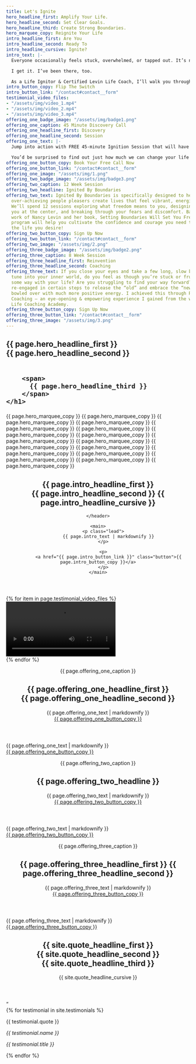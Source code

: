 ```yaml
---
title: Let's Ignite
hero_headline_first: Amplify Your Life.
hero_headline_second: Set Clear Goals.
hero_headline_third: Create Strong Boundaries.
hero_marquee_copy: Reignite Your Life
intro_headline_first: Are You
intro_headline_second: Ready To
intro_headline_cursive: Ignite?
intro_text: |-
  Everyone occasionally feels stuck, overwhelmed, or tapped out. It’s no wonder you do too, with all that you juggle. Work, life, parenting, partnering: some days, it can feel like the responsibilities are endless.

  I get it. I’ve been there, too.

  As a Life Ignitor & Certified Levin Life Coach, I’ll walk you through proven methodologies you can easily integrate into your busy life that will help you get clear, unstuck, and living life out loud.
intro_button_copy: Flip The Switch
intro_button_link: "/contact#contact__form"
testimonial_video_files:
- "/assets/img/video_1.mp4"
- "/assets/img/video_2.mp4"
- "/assets/img/video_3.mp4"
offering_one_badge_image: "/assets/img/badge1.png"
offering_one_caption: 45 Minute Discovery Call
offering_one_headline_first: Discovery
offering_one_headline_second: Session
offering_one_text: |-
  Jump into action with FREE 45-minute Ignition Session that will have you motivated and excited about life!

  You’d be surprised to find out just how much we can change your life in 45 minutes. During this complementary call, we’ll look at some of the factors in your life that have you feeling stuck and tapped out. We’ll get clear on your desires and goals. Then we’ll create an achievable plan so that you can take action immediately.
offering_one_button_copy: Book Your Free Call Now
offering_one_button_link: "/contact#contact__form"
offering_one_image: "/assets/img/1.png"
offering_two_badge_image: "/assets/img/badge3.png"
offering_two_caption: 12 Week Session
offering_two_headline: Ignited By Boundaries
offering_two_text: Ignited By Boundaries is specifically designed to help over-giving,
  over-achieving people pleasers create lives that feel vibrant, energized, and alive.
  We’ll spend 12 sessions exploring what freedom means to you, designing a life with
  you at the center, and breaking through your fears and discomfort. Based on the
  work of Nancy Levin and her book, Setting Boundaries Will Set You Free, this 12-week
  program will help you cultivate the confidence and courage you need to step into
  the life you desire!
offering_two_button_copy: Sign Up Now
offering_two_button_link: "/contact#contact__form"
offering_two_image: "/assets/img/2.png"
offering_three_badge_image: "/assets/img/badge2.png"
offering_three_caption: 8 Week Session
offering_three_headline_first: Reinvention
offering_three_headline_second: Coaching
offering_three_text: If you close your eyes and take a few long, slow breaths and
  tune into your inner world, do you feel as though you’re stuck or frustrated in
  some way with your life? Are you struggling to find your way forward? Since I’ve
  re-engaged in certain steps to release the “old” and embrace the “new”, I’ve been
  bowled over with much more positive energy. I achieved this through Reinvention
  Coaching – an eye-opening & empowering experience I gained from the wonderful Levin
  Life Coaching Academy.
offering_three_button_copy: Sign Up Now
offering_three_button_link: "/contact#contact__form"
offering_three_image: "/assets/img/3.png"
---
```


<section class="section hero ignite__hero">
    <h1>
        {{ page.hero_headline_first }} <br class="hide--mobile">
        {{ page.hero_headline_second }}
        <br class="hide--desktop"><br class="hide--desktop">

        <span>
          {{ page.hero_headline_third }}
        </span>
    </h1>
</section>

<div class="marquee-container">
    <span class="marquee__item scrolling">
      {{ page.hero_marquee_copy }}
    </span><span class="marquee__item scrolling" aria-hidden="true">
      {{ page.hero_marquee_copy }}
    </span><span class="marquee__item scrolling" aria-hidden="true">
      {{ page.hero_marquee_copy }}
    </span><span class="marquee__item scrolling" aria-hidden="true">
      {{ page.hero_marquee_copy }}
    </span><span class="marquee__item scrolling" aria-hidden="true">
        {{ page.hero_marquee_copy }}
      </span><span class="marquee__item scrolling" aria-hidden="true">
        {{ page.hero_marquee_copy }}
      </span><span class="marquee__item scrolling" aria-hidden="true">
        {{ page.hero_marquee_copy }}
      </span><span class="marquee__item scrolling" aria-hidden="true">
        {{ page.hero_marquee_copy }}
      </span><span class="marquee__item scrolling" aria-hidden="true">
        {{ page.hero_marquee_copy }}
      </span><span class="marquee__item scrolling" aria-hidden="true">
        {{ page.hero_marquee_copy }}
      </span><span class="marquee__item scrolling" aria-hidden="true">
        {{ page.hero_marquee_copy }}
      </span><span class="marquee__item scrolling" aria-hidden="true">
        {{ page.hero_marquee_copy }}
      </span><span class="marquee__item scrolling" aria-hidden="true">
        {{ page.hero_marquee_copy }}
      </span><span class="marquee__item scrolling" aria-hidden="true">
        {{ page.hero_marquee_copy }}
      </span><span class="marquee__item scrolling" aria-hidden="true">
        {{ page.hero_marquee_copy }}
      </span><span class="marquee__item scrolling" aria-hidden="true">
        {{ page.hero_marquee_copy }}
      </span><span class="marquee__item scrolling" aria-hidden="true">
        {{ page.hero_marquee_copy }}
      </span>
    
</div>

<section class="section ignite__intro">
    <header>
        <h1>{{ page.intro_headline_first }} <br class="hide--mobile">
            <span class="shift">
              {{ page.intro_headline_second }}
            </span>
            <span class="cursive">
              {{ page.intro_headline_cursive }}
            </span>
        </h1>
        
    </header>

    <main>
        <p class="lead">
            {{ page.intro_text | markdownify }}
        </p>

        <p>
            <a href="{{ page.intro_button_link }}" class="button">{{ page.intro_button_copy }}</a>
        </p>
    </main>
</section>

<section class="section ignite__carousel">
    <div class="main-carousel">
        {% for item in page.testimonial_video_files %}
          <div class="carousel-cell">
            <video controls src="{{ item }}"></video>
          </div>
        {% endfor %}
      </div>
</section>

<section class="section ignite__offering one">
    <img class="badge" src="{{ page.offering_one_badge_image }}" alt="">
    <header>
        <p class="caption">{{ page.offering_one_caption }}</p>
        <h1>
            {{ page.offering_one_headline_first }} <br class="hide--mobile">
            <span class="shift">{{ page.offering_one_headline_second }}</span>
        </h1>
        <div class="description hide--mobile">
            {{ page.offering_one_text | markdownify }}
        </div>
        <a target="_blank" href="{{ page.offering_one_button_link }}" class="button">
            {{ page.offering_one_button_copy }}
        </a>
    </header>
    <img class="feature" src="{{ page.offering_one_image }}" alt="">
    <div class="description hide--desktop">
      {{ page.offering_one_text | markdownify }}
    </div>
    <a target="_blank" href="{{ page.offering_one_button_link }}" class="button hide--desktop">
      {{ page.offering_one_button_copy }}
    </a>
</section>

<section class="section ignite__offering three">
    <img class="badge" src="{{ page.offering_two_badge_image }}" alt="">
    <header>
        <p class="caption">{{ page.offering_two_caption }}</p>
        <h1>
          {{ page.offering_two_headline }}
        </h1>
        <div class="description hide--mobile">
          {{ page.offering_two_text | markdownify }}
        </div>
        <a href="{{ page.offering_two_button_link }}" class="button">
          {{ page.offering_two_button_copy }}
        </a>
    </header>
    <img class="feature" src="{{ page.offering_two_image }}" alt="">
    <div class="description hide--desktop">
      {{ page.offering_two_text | markdownify }}
    </div>
    <a href="{{ page.offering_two_button_link }}" class="button hide--desktop">
      {{ page.offering_two_button_copy }}
    </a>
</section>


<section class="section ignite__offering two">
    <img class="badge" src="{{ page.offering_three_badge_image }}" alt="">
    <header>
        <p class="caption">{{ page.offering_three_caption }}</p>
        <h1>
            {{ page.offering_three_headline_first }}
            <span class="shift">{{ page.offering_three_headline_second }}</span>
        </h1>
        <div class="description hide--mobile">
          {{ page.offering_three_text | markdownify }}
        </div>
        <a href="{{ page.offering_three_button_link }}" class="button">
            {{ page.offering_three_button_copy }}
        </a>
    </header>
    <img class="feature" src="{{ page.offering_three_image }}" alt="">
    <div class="description hide--desktop">
      {{ page.offering_three_text | markdownify }}
    </div>
    <a href="{{ page.offering_three_button_link }}" class="button hide--desktop">
      {{ page.offering_three_button_copy }}
    </a>
</section>


<section class="section quote ignite__quote">
  <header>
    <h1>{{ site.quote_headline_first }} <br class="hide--mobile">
        <span class="shift">{{ site.quote_headline_second }}</span><br class="hide--mobile">
        {{ site.quote_headline_third }}
    </h1>
    <div class="cursive">{{ site.quote_headline_cursive }}</div>
  </header>

  <main>
    <div class="quote">&ldquo;</div>
    <div class="quote-carousel">
      {% for testimonial in site.testimonials %}
        <div class="carousel-cell">
          <p>
            {{ testimonial.quote }}
          </p>
          <cite>
              <p class="person">{{ testimonial.name }}</p>
              <p class="title">{{ testimonial.title }}</p>
          </cite>
        </div>  
      {% endfor %}
    </div>
  </main>
</section>